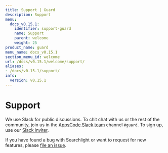 ```yaml
---
title: Support | Guard
description: Support
menu:
  docs_v0.15.1:
    identifier: support-guard
    name: Support
    parent: welcome
    weight: 25
product_name: guard
menu_name: docs_v0.15.1
section_menu_id: welcome
url: /docs/v0.15.1/welcome/support/
aliases:
- /docs/v0.15.1/support/
info:
  version: v0.15.1
---
```


# Support

We use Slack for public discussions. To chit chat with us or the rest of the community, join us in the [AppsCode Slack team](https://appscode.slack.com/messages/C8M8HANQ0/details/) channel `#guard`. To sign up, use our [Slack inviter](https://slack.appscode.com/).

If you have found a bug with Searchlight or want to request for new features, please [file an issue](https://go.kubeguard.dev/guard/issues/new).
